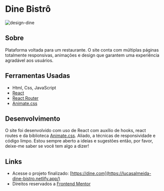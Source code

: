 # Dine Bistrô

![design-dine](https://user-images.githubusercontent.com/77863766/166078649-4803ccc8-1683-418e-b02b-695ad5761695.png)

## Sobre

Plataforma voltada para um restaurante. O site conta com múltiplas páginas totalmente responsívas, animações e design que garantem uma experiência agradável aos usuários.

## Ferramentas Usadas

* Html, Css, JavaScript
* [React](https://pt-br.reactjs.org/)
* [React Router](https://v5.reactrouter.com/web/guides/quick-start)
* [Animate.css](https://animate.style/)

## Desenvolvimento

O site foi desenvolvido com uso de React com auxílio de hooks, react routes e da biblioteca [Animate.css](https://animate.style/). Aliado, a técnicas de responsividade e código limpo. Estou sempre aberto a ideias e sugestões então, por favor, deixe-me saber se você tem algo a dizer!

## Links

* Acesse o projeto finalizado: [https://dine.com](https://lucasalmeida-dine-bistro.netlify.app/)
* Direitos reservados a [Frontend Mentor](https://www.frontendmentor.io/home)
